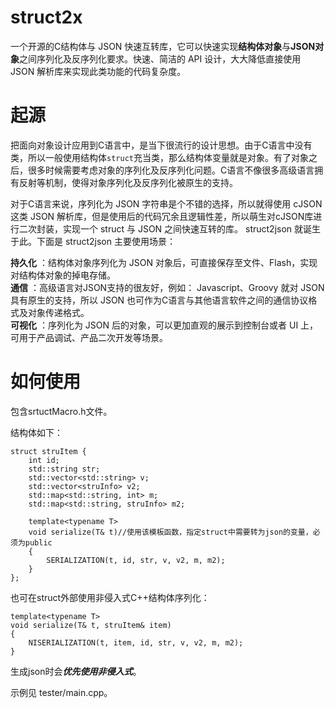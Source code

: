 # struct2x
一个开源的C结构体与 JSON 快速互转库，它可以快速实现**结构体对象**与**JSON对象**之间序列化及反序列化要求。快速、简洁的 API 设计，大大降低直接使用 JSON 解析库来实现此类功能的代码复杂度。

# 起源
把面向对象设计应用到C语言中，是当下很流行的设计思想。由于C语言中没有类，所以一般使用结构体`struct`充当类，那么结构体变量就是对象。有了对象之后，很多时候需要考虑对象的序列化及反序列化问题。C语言不像很多高级语言拥有反射等机制，使得对象序列化及反序列化被原生的支持。

对于C语言来说，序列化为 JSON 字符串是个不错的选择，所以就得使用 cJSON 这类 JSON 解析库，但是使用后的代码冗余且逻辑性差，所以萌生对cJSON库进行二次封装，实现一个 struct 与 JSON 之间快速互转的库。 struct2json 就诞生于此。下面是 struct2json 主要使用场景：

**持久化** ：结构体对象序列化为 JSON 对象后，可直接保存至文件、Flash，实现对结构体对象的掉电存储。  
**通信** ：高级语言对JSON支持的很友好，例如： Javascript、Groovy 就对 JSON 具有原生的支持，所以 JSON 也可作为C语言与其他语言软件之间的通信协议格式及对象传递格式。  
**可视化** ：序列化为 JSON 后的对象，可以更加直观的展示到控制台或者 UI 上，可用于产品调试、产品二次开发等场景。

# 如何使用
包含srtuctMacro.h文件。

结构体如下：
```
struct struItem {
    int id;
    std::string str;
    std::vector<std::string> v;
    std::vector<struInfo> v2;
    std::map<std::string, int> m;
    std::map<std::string, struInfo> m2;

    template<typename T>
    void serialize(T& t)//使用该模板函数，指定struct中需要转为json的变量，必须为public
    {
        SERIALIZATION(t, id, str, v, v2, m, m2);
    }
};
```
也可在struct外部使用非侵入式C++结构体序列化：
```
template<typename T>
void serialize(T& t, struItem& item)
{
    NISERIALIZATION(t, item, id, str, v, v2, m, m2);
}
```
生成json时会***优先使用非侵入式***。

示例见 tester/main.cpp。

